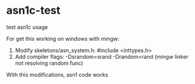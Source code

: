 # asn1c-test
test asn1c usage 

For get this working on windows with mingw:
1. Modify skeletons/asn_system.h:
  #include <inttypes.h>
2. Add compiler flags:
  -Dsrandom=srand -Drandom=rand (mingw linker not resolving random func)
  
 With this modifications, asn1 code works
